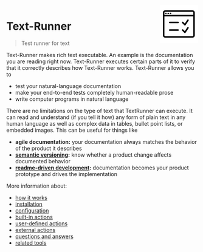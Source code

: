 <!-- logo is from: https://icons8.com/icon/40886/test -->
<img src="../documentation/logo2.png" align="right" valign="bottom">

# Text-Runner

> Test runner for text

Text-Runner makes rich text executable. An example is the documentation you are
reading right now. Text-Runner executes certain parts of it to verify that it
correctly describes how Text-Runner works. Text-Runner allows you to

- test your natural-language documentation
- make your end-to-end tests completely human-readable prose
- write computer programs in natural language

There are no limitations on the type of text that TextRunner can execute. It can
read and understand (if you tell it how) any form of plain text in any human
language as well as complex data in tables, bullet point lists, or embedded
images. This can be useful for things like

- **agile documentation:** your documentation always matches the behavior of the
  product it describes
- **[semantic versioning](http://semver.org):** know whether a product change
  affects documented behavior
- **[readme-driven development](http://tom.preston-werner.com/2010/08/23/readme-driven-development.html):**
  documentation becomes your product prototype and drives the implementation

More information about:

- [how it works](../documentation/how-it-works.md)
- [installation](../documentation/installation.md)
- [configuration](../documentation/configuration.md)
- [built-in actions](../documentation/built-in-actions.md)
- [user-defined actions](../documentation/user-defined-actions.md)
- [external actions](../documentation/external-actions.md)
- [questions and answers](../documentation/qna.md)
- [related tools](../documentation/related-tools.md)
